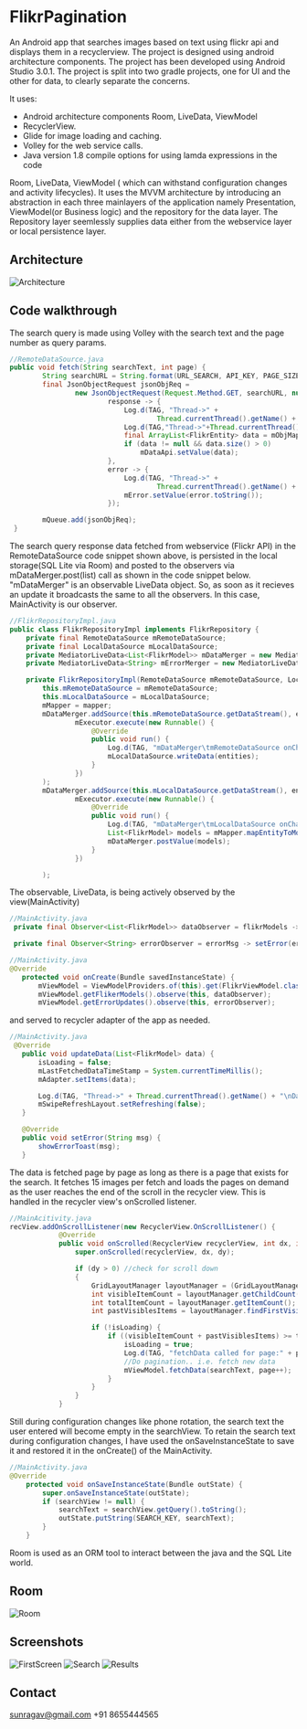 # FlikrPagination

An Android app that searches images based on text using flickr api and displays them in a recyclerview. The project is designed using android architecture components.
The project has been developed using Android Studio 3.0.1.
The project is split into two gradle projects, one for UI and the other for data, to clearly separate the concerns.

It uses:
* Android architecture components Room, LiveData, ViewModel
* RecyclerView.
* Glide for image loading and caching.
* Volley for the web service calls.
* Java version 1.8 compile options for using lamda expressions in the code


Room, LiveData, ViewModel ( which can withstand configuration changes and activity lifecycles).
It uses the MVVM architecture by introducing an abstraction in each three mainlayers of the application namely Presentation, ViewModel(or Business logic) and the repository for the data layer. The Repository layer seemlessly supplies data either from the webservice layer or local persistence layer.

## Architecture
![Architecture](https://github.com/sunragav/FlikrPagination/blob/master/Architecture.JPG)

## Code walkthrough
The search query is made using Volley with the search text and the page number as query params.
```java
//RemoteDataSource.java
public void fetch(String searchText, int page) {
        String searchURL = String.format(URL_SEARCH, API_KEY, PAGE_SIZE, page, searchText);
        final JsonObjectRequest jsonObjReq =
                new JsonObjectRequest(Request.Method.GET, searchURL, null,
                        response -> {
                            Log.d(TAG, "Thread->" +
                                    Thread.currentThread().getName() + "\tGot some network response");
                            Log.d(TAG,"Thread->"+Thread.currentThread().getName()+"\n Response:"+response.toString());
                            final ArrayList<FlikrEntity> data = mObjMapper.mapJSONToEntity(response.toString());
                            if (data != null && data.size() > 0)
                                mDataApi.setValue(data);
                        },
                        error -> {
                            Log.d(TAG, "Thread->" +
                                    Thread.currentThread().getName() + "\tGot network error");
                            mError.setValue(error.toString());
                        });

        mQueue.add(jsonObjReq);
 }
```
The search query response data fetched from webservice (Flickr API) in the RemoteDataSource code snippet shown above, is persisted in the local storage(SQL Lite via Room) and posted to the observers via mDataMerger.post(list) call as shown in the code snippet below.
"mDataMerger" is an observable LiveData object. So, as soon as it recieves an update it broadcasts the same to all the observers.
In this case, MainActivity is our observer.
```java
//FlikrRepositoryImpl.java
public class FlikrRepositoryImpl implements FlikrRepository {
    private final RemoteDataSource mRemoteDataSource;
    private final LocalDataSource mLocalDataSource;
    private MediatorLiveData<List<FlikrModel>> mDataMerger = new MediatorLiveData<>();
    private MediatorLiveData<String> mErrorMerger = new MediatorLiveData<>();

    private FlikrRepositoryImpl(RemoteDataSource mRemoteDataSource, LocalDataSource mLocalDataSource, FlickrMapper mapper) {
        this.mRemoteDataSource = mRemoteDataSource;
        this.mLocalDataSource = mLocalDataSource;
        mMapper = mapper;
        mDataMerger.addSource(this.mRemoteDataSource.getDataStream(), entities ->
                mExecutor.execute(new Runnable() {
                    @Override
                    public void run() {
                        Log.d(TAG, "mDataMerger\tmRemoteDataSource onChange invoked");
                        mLocalDataSource.writeData(entities);
                    }
                })
        );
        mDataMerger.addSource(this.mLocalDataSource.getDataStream(), entities ->
                mExecutor.execute(new Runnable() {
                    @Override
                    public void run() {
                        Log.d(TAG, "mDataMerger\tmLocalDataSource onChange invoked");
                        List<FlikrModel> models = mMapper.mapEntityToModel(entities);
                        mDataMerger.postValue(models);
                    }
                })

        );
```
The observable, LiveData, is being actively observed by the view(MainActivity)

```java
//MainActivity.java
 private final Observer<List<FlikrModel>> dataObserver = flikrModels -> updateData(flikrModels);

 private final Observer<String> errorObserver = errorMsg -> setError(errorMsg);
 ```
 
 ```java
 //MainActivity.java
 @Override
    protected void onCreate(Bundle savedInstanceState) {
        mViewModel = ViewModelProviders.of(this).get(FlikrViewModel.class);
        mViewModel.getFlikerModels().observe(this, dataObserver);
        mViewModel.getErrorUpdates().observe(this, errorObserver);
 ```
 and served to recycler adapter of the app as needed.
 ```java
 //MainActivity.java
  @Override
    public void updateData(List<FlikrModel> data) {
        isLoading = false;
        mLastFetchedDataTimeStamp = System.currentTimeMillis();
        mAdapter.setItems(data);

        Log.d(TAG, "Thread->" + Thread.currentThread().getName() + "\nData Size:" + data.size() + "\nAdapter Data Size:" + mAdapter.getItemCount());
        mSwipeRefreshLayout.setRefreshing(false);
    }

    @Override
    public void setError(String msg) {
        showErrorToast(msg);
    }
 ```
The data is fetched page by page as long as there is a page that exists for the search. 
It fetches 15 images per fetch and loads the pages on demand as the user reaches the end of the scroll in the recycler view. 
This is handled in the recycler view's onScrolled listener. 

```java
//MainAcitivity.java
recView.addOnScrollListener(new RecyclerView.OnScrollListener() {
            @Override
            public void onScrolled(RecyclerView recyclerView, int dx, int dy) {
                super.onScrolled(recyclerView, dx, dy);

                if (dy > 0) //check for scroll down
                {
                    GridLayoutManager layoutManager = (GridLayoutManager) recyclerView.getLayoutManager();
                    int visibleItemCount = layoutManager.getChildCount();
                    int totalItemCount = layoutManager.getItemCount();
                    int pastVisiblesItems = layoutManager.findFirstVisibleItemPosition();

                    if (!isLoading) {
                        if ((visibleItemCount + pastVisiblesItems) >= totalItemCount) {
                            isLoading = true;
                            Log.d(TAG, "fetchData called for page:" + page);
                            //Do pagination.. i.e. fetch new data
                            mViewModel.fetchData(searchText, page++);
                        }
                    }
                }
            }
```
Still during configuration changes like phone rotation, the search text the user entered will become empty in the searchView. To retain the search text during configuration changes, I have used the onSaveInstanceState to save it and restored it in the onCreate() of the MainActivity.
```java
//MainActivity.java
@Override
    protected void onSaveInstanceState(Bundle outState) {
        super.onSaveInstanceState(outState);
        if (searchView != null) {
            searchText = searchView.getQuery().toString();
            outState.putString(SEARCH_KEY, searchText);
        }
    }
```
Room is used as an ORM tool to interact between the java and the SQL Lite world.

## Room
![Room](https://github.com/sunragav/FlikrPagination/blob/master/Room.JPG)


## Screenshots
![FirstScreen](https://github.com/sunragav/FlikrPagination/blob/master/FirstScreen.png)
![Search](https://github.com/sunragav/FlikrPagination/blob/master/search.png)
![Results](https://github.com/sunragav/FlikrPagination/blob/master/results.png)

## Contact
sunragav@gmail.com
+91 8655444565
